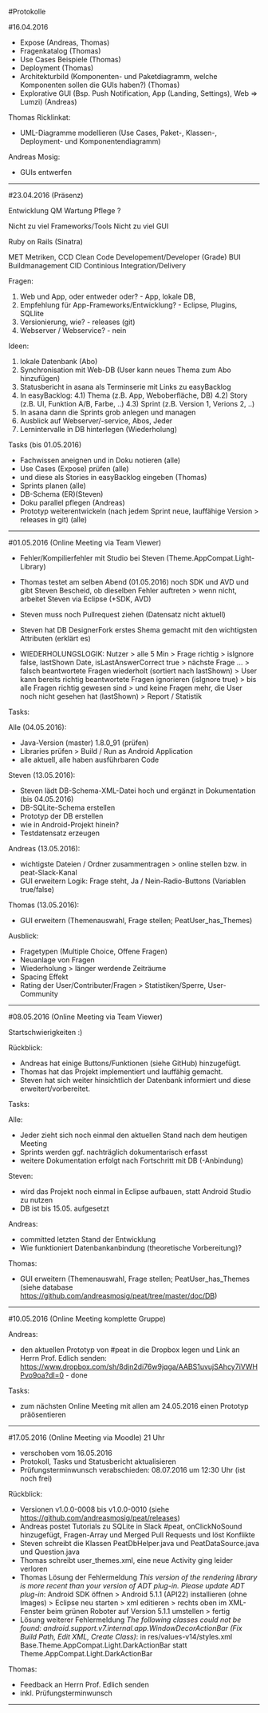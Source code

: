 #Protokolle

#16.04.2016

- Expose (Andreas, Thomas)
- Fragenkatalog (Thomas)
- Use Cases Beispiele (Thomas)
- Deployment (Thomas)
- Architekturbild (Komponenten- und Paketdiagramm, welche Komponenten sollen die GUIs haben?) (Thomas)
- Explorative GUI (Bsp. Push Notification, App (Landing, Settings), Web => Lumzi) (Andreas)

Thomas Ricklinkat:
- UML-Diagramme modellieren (Use Cases, Paket-, Klassen-, Deployment- und Komponentendiagramm)

Andreas Mosig:
- GUIs entwerfen

------------------------------------------------------------------------------------------

#23.04.2016 (Präsenz)

Entwicklung
QM
Wartung Pflege
?

Nicht zu viel Frameworks/Tools
Nicht zu viel GUI

Ruby on Rails (Sinatra)

MET Metriken, 
CCD Clean Code Developement/Developer (Grade)
BUI Buildmanagement
CID Continious Integration/Delivery

Fragen:
1) Web und App, oder entweder oder? - App, lokale DB, 
2) Empfehlung für App-Frameworks/Entwicklung? - Eclipse, Plugins, SQLlite
3) Versionierung, wie? - releases (git)
4) Webserver / Webservice? - nein

Ideen:
1) lokale Datenbank (Abo)
2) Synchronisation mit Web-DB (User kann neues Thema zum Abo hinzufügen)
3) Statusbericht in asana als Terminserie mit Links zu easyBacklog
4) In easyBacklog:
4.1) Thema (z.B. App, Weboberfläche, DB)
4.2) Story (z.B. UI, Funktion A/B, Farbe, ..)
4.3) Sprint (z.B. Version 1, Verions 2, ..)
5) In asana dann die Sprints grob anlegen und managen
6) Ausblick auf Webserver/-service, Abos, Jeder
7) Lernintervalle in DB hinterlegen (Wiederholung)

Tasks (bis 01.05.2016)
- Fachwissen aneignen und in Doku notieren (alle)
- Use Cases (Expose) prüfen (alle)
- und diese als Stories in easyBacklog eingeben (Thomas)
- Sprints planen (alle)
- DB-Schema (ER)(Steven)
- Doku parallel pflegen (Andreas)
- Prototyp weiterentwickeln (nach jedem Sprint neue, lauffähige Version > releases in git) (alle)

------------------------------------------------------------------------------------------

#01.05.2016 (Online Meeting via Team Viewer)

- Fehler/Kompilierfehler mit Studio bei Steven (Theme.AppCompat.Light-Library)
- Thomas testet am selben Abend (01.05.2016) noch SDK und AVD und gibt Steven Bescheid, ob dieselben Fehler auftreten > wenn nicht, arbeitet Steven via Eclipse (+SDK, AVD)
- Steven muss noch Pullrequest ziehen (Datensatz nicht aktuell)
- Steven hat DB DesignerFork erstes Shema gemacht
 mit den wichtigsten Attributen (erklärt es)

- WIEDERHOLUNGSLOGIK: Nutzer > alle 5 Min > Frage richtig > isIgnore false, lastShown Date, isLastAnswerCorrect true > nächste Frage ... > falsch beantwortete Fragen wiederholt (sortiert nach lastShown) > User kann bereits richtig beantwortete Fragen ignorieren (isIgnore true) > bis alle Fragen richtig gewesen sind > und keine Fragen mehr, die User noch nicht gesehen hat (lastShown) > Report / Statistik

Tasks:

Alle (04.05.2016):
- Java-Version (master) 1.8.0_91 (prüfen)
- Libraries prüfen > Build / Run as Android Application
- alle aktuell, alle haben ausführbaren Code

Steven (13.05.2016):
- Steven lädt DB-Schema-XML-Datei hoch und ergänzt in Dokumentation (bis 04.05.2016)
- DB-SQLite-Schema erstellen
- Prototyp der DB erstellen
- wie in Android-Projekt hinein?
- Testdatensatz erzeugen

Andreas (13.05.2016):
- wichtigste Dateien / Ordner zusammentragen > online stellen bzw. in peat-Slack-Kanal
- GUI erweitern Logik: Frage steht, Ja / Nein-Radio-Buttons (Variablen true/false)

Thomas (13.05.2016):
- GUI erweitern (Themenauswahl, Frage stellen; PeatUser_has_Themes)

Ausblick:
- Fragetypen (Multiple Choice, Offene Fragen)
- Neuanlage von Fragen
- Wiederholung > länger werdende Zeiträume
- Spacing Effekt
- Rating der User/Contributer/Fragen > Statistiken/Sperre, User-Community

------------------------------------------------------------------------------------------

#08.05.2016 (Online Meeting via Team Viewer)

Startschwierigkeiten :)

Rückblick:
- Andreas hat einige Buttons/Funktionen (siehe GitHub) hinzugefügt.
- Thomas hat das Projekt implementiert und lauffähig gemacht.
- Steven hat sich weiter hinsichtlich der Datenbank informiert und diese erweitert/vorbereitet.

Tasks:

Alle:
- Jeder zieht sich noch einmal den aktuellen Stand nach dem heutigen Meeting
- Sprints werden ggf. nachträglich dokumentarisch erfasst
- weitere Dokumentation erfolgt nach Fortschritt mit DB (-Anbindung)

Steven:
- wird das Projekt noch einmal in Eclipse aufbauen, statt Android Studio zu nutzen
- DB ist bis 15.05. aufgesetzt

Andreas:
- committed letzten Stand der Entwicklung
- Wie funktioniert Datenbankanbindung (theoretische Vorbereitung)?

Thomas:
- GUI erweitern (Themenauswahl, Frage stellen; PeatUser_has_Themes (siehe database https://github.com/andreasmosig/peat/tree/master/doc/DB)

------------------------------------------------------------------------------------------

#10.05.2016 (Online Meeting komplette Gruppe)

Andreas:
- den aktuellen Prototyp von #peat in die Dropbox legen und Link an Herrn Prof. Edlich senden: https://www.dropbox.com/sh/8djn2di76w9jqga/AABS1uvujSAhcy7iVWHPvo9oa?dl=0 - done

Tasks:
- zum nächsten Online Meeting mit allen am 24.05.2016 einen Prototyp präösentieren

------------------------------------------------------------------------------------------

#17.05.2016 (Online Meeting via Moodle)
21 Uhr

- verschoben vom 16.05.2016
- Protokoll, Tasks und Statusbericht aktualisieren
- Prüfungsterminwunsch verabschieden: 08.07.2016 um 12:30 Uhr (ist noch frei)

Rückblick:
- Versionen v1.0.0-0008 bis v1.0.0-0010 (siehe https://github.com/andreasmosig/peat/releases)
- Andreas postet Tutorials zu SQLite in Slack #peat, onClickNoSound hinzugefügt, Fragen-Array und Merged Pull Requests und löst Konflikte
- Steven schreibt die Klassen PeatDbHelper.java und PeatDataSource.java und Question.java
- Thomas schreibt user_themes.xml, eine neue Activity ging leider verloren
- Thomas Lösung der Fehlermeldung *This version of the rendering library is more recent than your version of ADT plug-in. Please update ADT plug-in*: Android SDK öffnen > Android 5.1.1 (API22) installieren (ohne Images) > Eclipse neu starten > xml editieren > rechts oben im XML-Fenster beim grünen Roboter auf Version 5.1.1 umstellen > fertig
- Lösung weiterer Fehlermeldung *The following classes could not be found: android.support.v7.internal.app.WindowDecorActionBar (Fix Build Path, Edit XML, Create Class)*: in res/values-v14/styles.xml Base.Theme.AppCompat.Light.DarkActionBar statt Theme.AppCompat.Light.DarkActionBar

Thomas:
- Feedback an Herrn Prof. Edlich senden
- inkl. Prüfungsterminwunsch

------------------------------------------------------------------------------------------

